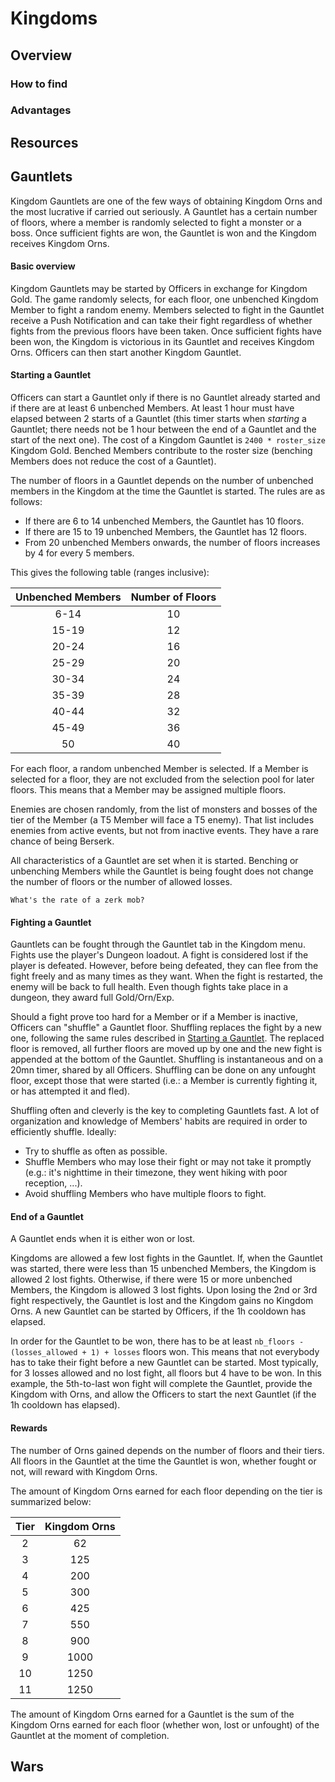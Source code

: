 # Kingdoms
## Overview
### How to find
### Advantages
## Resources
## Gauntlets
Kingdom Gauntlets are one of the few ways of obtaining Kingdom Orns and the most lucrative if carried out seriously.
A Gauntlet has a certain number of floors, where a member is randomly selected to fight a monster or a boss.
Once sufficient fights are won, the Gauntlet is won and the Kingdom receives Kingdom Orns.

#### Basic overview
Kingdom Gauntlets may be started by Officers in exchange for Kingdom Gold.
The game randomly selects, for each floor, one unbenched Kingdom Member to fight a random enemy.
Members selected to fight in the Gauntlet receive a Push Notification and can take their fight regardless of whether fights from the previous floors have been taken.
Once sufficient fights have been won, the Kingdom is victorious in its Gauntlet and receives Kingdom Orns.
Officers can then start another Kingdom Gauntlet.

#### Starting a Gauntlet
Officers can start a Gauntlet only if there is no Gauntlet already started and if there are at least 6 unbenched Members.
At least 1 hour must have elapsed between 2 starts of a Gauntlet (this timer starts when _starting_ a Gauntlet; there needs not be 1 hour between the end of a Gauntlet and the start of the next one).
The cost of a Kingdom Gauntlet is `2400 * roster_size` Kingdom Gold.
Benched Members contribute to the roster size (benching Members does not reduce the cost of a Gauntlet).

The number of floors in a Gauntlet depends on the number of unbenched members in the Kingdom at the time the Gauntlet is started.
The rules are as follows:
 * If there are 6 to 14 unbenched Members, the Gauntlet has 10 floors.
 * If there are 15 to 19 unbenched Members, the Gauntlet has 12 floors.
 * From 20 unbenched Members onwards, the number of floors increases by 4 for every 5 members.

This gives the following table (ranges inclusive):

|Unbenched Members|Number of Floors|
|:---------------:|:--------------:|
|       6-14      |       10       |
|      15-19      |       12       |
|      20-24      |       16       |
|      25-29      |       20       |
|      30-34      |       24       |
|      35-39      |       28       |
|      40-44      |       32       |
|      45-49      |       36       |
|        50       |       40       |

For each floor, a random unbenched Member is selected.
If a Member is selected for a floor, they are not excluded from the selection pool for later floors.
This means that a Member may be assigned multiple floors.

Enemies are chosen randomly, from the list of monsters and bosses of the tier of the Member (a T5 Member will face a T5 enemy).
That list includes enemies from active events, but not from inactive events.
They have a rare chance of being Berserk.

All characteristics of a Gauntlet are set when it is started.
Benching or unbenching Members while the Gauntlet is being fought does not change the number of floors or the number of allowed losses.

```admonish todo "TODO(16/06/2024, ethiraric)"
What's the rate of a zerk mob?
```

#### Fighting a Gauntlet
Gauntlets can be fought through the Gauntlet tab in the Kingdom menu.
Fights use the player's Dungeon loadout.
A fight is considered lost if the player is defeated.
However, before being defeated, they can flee from the fight freely and as many times as they want.
When the fight is restarted, the enemy will be back to full health.
Even though fights take place in a dungeon, they award full Gold/Orn/Exp.

Should a fight prove too hard for a Member or if a Member is inactive, Officers can "shuffle" a Gauntlet floor.
Shuffling replaces the fight by a new one, following the same rules described in [Starting a Gauntlet](#starting-a-gauntlet).
The replaced floor is removed, all further floors are moved up by one and the new fight is appended at the bottom of the Gauntlet.
Shuffling is instantaneous and on a 20mn timer, shared by all Officers.
Shuffling can be done on any unfought floor, except those that were started (i.e.: a Member is currently fighting it, or has attempted it and fled).

Shuffling often and cleverly is the key to completing Gauntlets fast.
A lot of organization and knowledge of Members' habits are required in order to efficiently shuffle.
Ideally:
  * Try to shuffle as often as possible.
  * Shuffle Members who may lose their fight or may not take it promptly (e.g.: it's nighttime in their timezone, they went hiking with poor reception, ...).
  * Avoid shuffling Members who have multiple floors to fight.

#### End of a Gauntlet
A Gauntlet ends when it is either won or lost.

Kingdoms are allowed a few lost fights in the Gauntlet.
If, when the Gauntlet was started, there were less than 15 unbenched Members, the Kingdom is allowed 2 lost fights.
Otherwise, if there were 15 or more unbenched Members, the Kingdom is allowed 3 lost fights.
Upon losing the 2nd or 3rd fight respectively, the Gauntlet is lost and the Kingdom gains no Kingdom Orns.
A new Gauntlet can be started by Officers, if the 1h cooldown has elapsed.

In order for the Gauntlet to be won, there has to be at least `nb_floors - (losses_allowed + 1) + losses` floors won.
This means that not everybody has to take their fight before a new Gauntlet can be started.
Most typically, for 3 losses allowed and no lost fight, all floors but 4 have to be won.
In this example, the 5th-to-last won fight will complete the Gauntlet, provide the Kingdom with Orns, and allow the Officers to start the next Gauntlet (if the 1h cooldown has elapsed).

#### Rewards
The number of Orns gained depends on the number of floors and their tiers.
All floors in the Gauntlet at the time the Gauntlet is won, whether fought or not, will reward with Kingdom Orns.

The amount of Kingdom Orns earned for each floor depending on the tier is summarized below:

|Tier|Kingdom Orns|
|:--:|:----------:|
|  2 | 62 |
|  3 | 125 |
|  4 | 200 |
|  5 | 300 |
|  6 | 425 |
|  7 | 550 |
|  8 | 900 |
|  9 | 1000 |
| 10 | 1250 |
| 11 | 1250 |

The amount of Kingdom Orns earned for a Gauntlet is the sum of the Kingdom Orns earned for each floor (whether won, lost or unfought) of the Gauntlet at the moment of completion.

## Wars
